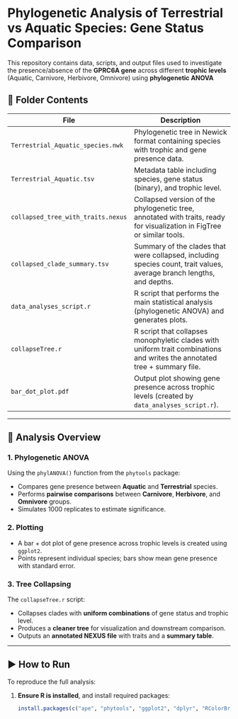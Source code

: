 # Phylogenetic Analysis of Terrestrial vs Aquatic Species: Gene Status Comparison

This repository contains data, scripts, and output files used to investigate the presence/absence of the **GPRC6A gene** across different **trophic levels** (Aquatic, Carnivore, Herbivore, Omnivore) using **phylogenetic ANOVA**

## 📁 Folder Contents

| File | Description |
|------|-------------|
| `Terrestrial_Aquatic_species.nwk` | Phylogenetic tree in Newick format containing species with trophic and gene presence data. |
| `Terrestrial_Aquatic.tsv` | Metadata table including species, gene status (binary), and trophic level. |
| `collapsed_tree_with_traits.nexus` | Collapsed version of the phylogenetic tree, annotated with traits, ready for visualization in FigTree or similar tools. |
| `collapsed_clade_summary.tsv` | Summary of the clades that were collapsed, including species count, trait values, average branch lengths, and depths. |
| `data_analyses_script.r` | R script that performs the main statistical analysis (phylogenetic ANOVA) and generates plots. |
| `collapseTree.r` | R script that collapses monophyletic clades with uniform trait combinations and writes the annotated tree + summary file. |
| `bar_dot_plot.pdf` | Output plot showing gene presence across trophic levels (created by `data_analyses_script.r`). |

---

## 🧪 Analysis Overview

### 1. **Phylogenetic ANOVA**
Using the `phylANOVA()` function from the `phytools` package:
- Compares gene presence between **Aquatic** and **Terrestrial** species.
- Performs **pairwise comparisons** between **Carnivore**, **Herbivore**, and **Omnivore** groups.
- Simulates 1000 replicates to estimate significance.

### 2. **Plotting**
- A bar + dot plot of gene presence across trophic levels is created using `ggplot2`.
- Points represent individual species; bars show mean gene presence with standard error.

### 3. **Tree Collapsing**
The `collapseTree.r` script:
- Collapses clades with **uniform combinations** of gene status and trophic level.
- Produces a **cleaner tree** for visualization and downstream comparison.
- Outputs an **annotated NEXUS file** with traits and a **summary table**.

---

## ▶️ How to Run

To reproduce the full analysis:

1. **Ensure R is installed**, and install required packages:
   ```r
   install.packages(c("ape", "phytools", "ggplot2", "dplyr", "RColorBrewer"))


